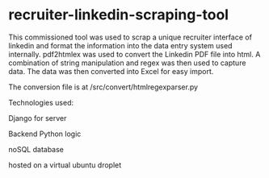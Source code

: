 # recruiter-linkedin-scraping-tool

This commissioned tool was used to scrap a unique recruiter interface of linkedin and format the information into the data entry system used internally. pdf2htmlex was used to convert the Linkedin PDF file into html. A combination of string manipulation and regex was then used to capture data. The data was then converted into Excel for easy import.

The conversion file is at /src/convert/htmlregexparser.py

Technologies used:

Django for server

Backend Python logic

noSQL database

hosted on a virtual ubuntu droplet
